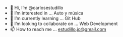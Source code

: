 - 👋 Hi, I’m @carlosestudillo
- 👀 I’m interested in ... Auto y música
- 🌱 I’m currently learning ... Git Hub
- 💞️ I’m looking to collaborate on ... Web Development
- 📫 How to reach me ... estudillo.jc@gmail.com

<!---
carlosestudillo/carlosestudillo is a ✨ special ✨ repository because its `README.md` (this file) appears on your GitHub profile.
You can click the Preview link to take a look at your changes.
--->

